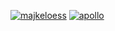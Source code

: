 [![majkeloess](https://github.com/majkeloess/majkeloess/assets/118011581/7c56c661-9924-49f9-9189-108479db7c46)](https://majkeloess.dev)
[![apollo](https://github.com/majkeloess/majkeloess/assets/118011581/1697521c-8c36-4b9d-826e-b0b5cbf9b490)](https://apollo.majkeloess.dev)
